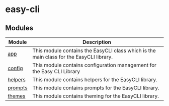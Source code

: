 # easy-cli

## Modules

| Module | Description |
| ------ | ------ |
| [app](app.md) | This module contains the EasyCLI class which is the main class for the EasyCLI library. |
| [config](config.md) | This module contains configuration management for the Easy CLI Library |
| [helpers](helpers.md) | This module contains helpers for the EasyCLI library. |
| [prompts](prompts.md) | This module contains prompts for the EasyCLI library. |
| [themes](themes.md) | This module contains theming for the EasyCLI library. |
